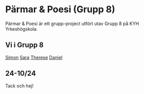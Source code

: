 # Pärmar & Poesi (Grupp 8)

Pärmar & Poesi är ett grupp-project utfört utav Grupp 8 på KYH Yrkeshögskola.

## Vi i Grupp 8

[Simon](https://github.com/KarlSimonB)
[Sara](https://github.com/SaraJohlu)
[Therese](https://github.com/tessaan)
[Daniel](https://github.com/https://github.com/Dannoren)



## 24-10/24

Tack och hej!